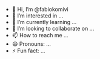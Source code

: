 - 👋 Hi, I’m @fabiokomivi
- 👀 I’m interested in ...
- 🌱 I’m currently learning ...
- 💞️ I’m looking to collaborate on ...
- 📫 How to reach me ...
- 😄 Pronouns: ...
- ⚡ Fun fact: ...

<!---
fabiokomivi/fabiokomivi is a ✨ special ✨ repository because its `README.md` (this file) appears on your GitHub profile.
You can click the Preview link to take a look at your changes.
--->
